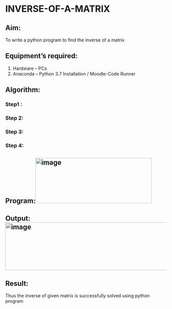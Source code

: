 # INVERSE-OF-A-MATRIX
## Aim:
To write a python program to find the inverse of a matrix
## Equipment’s required:
1. 	Hardware – PCs
2. 	Anaconda – Python 3.7 Installation / Moodle-Code Runner
## Algorithm:
### Step1 : 
### Step 2: 
### Step 3: 
### Step 4: 

## Program:<img width="363" height="142" alt="image" src="https://github.com/user-attachments/assets/ecb63675-a9ad-48fb-90ec-8ac4ec1e2bb4" />

## Output:<img width="852" height="150" alt="image" src="https://github.com/user-attachments/assets/47617a32-6643-4d3b-9b6f-d88c7e68162b" />

## Result:
Thus the inverse of given matrix is successfully solved using python program

